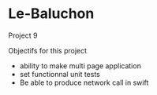 # Le-Baluchon
Project 9

Objectifs for this project 

- ability to make multi page application
- set functionnal unit tests
- Be able to produce network call in swift
